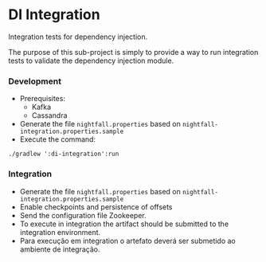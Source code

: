 # DI Integration

Integration tests for dependency injection.

The purpose of this sub-project is simply to provide a way to run integration tests to validate the dependency injection module.

### Development

* Prerequisites:
  * Kafka
  * Cassandra
* Generate the file ``nightfall.properties`` based on ``nightfall-integration.properties.sample``
* Execute the command:

```shell
./gradlew ':di-integration':run
```

### Integration

* Generate the file ``nightfall.properties`` based on ``nightfall-integration.properties.sample``
* Enable checkpoints and persistence of offsets
* Send the configuration file Zookeeper.
* To execute in integration the artifact should be submitted to the integration environment.
* Para execução em integration o artefato deverá ser submetido ao ambiente de integração.
